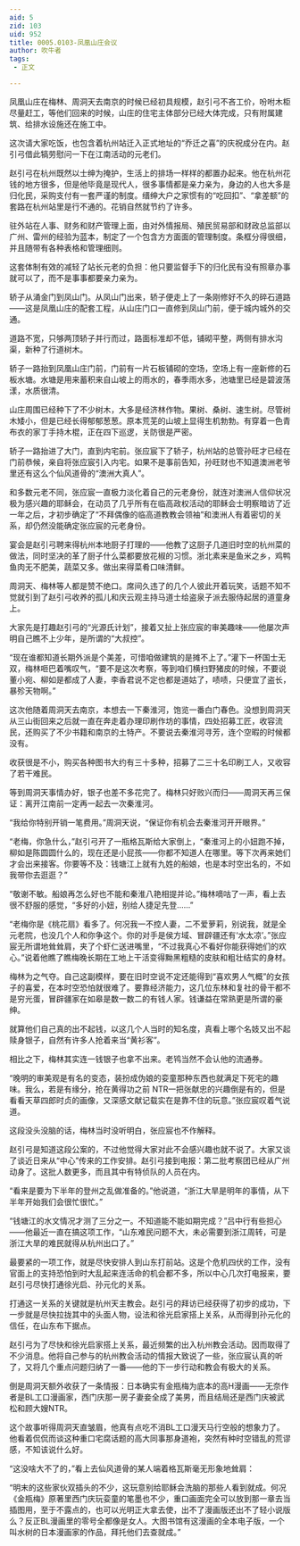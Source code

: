 ```yaml
---
aid: 5
zid: 103
uid: 952
title: 0005.0103-凤凰山庄会议
author: 吹牛者
tags: 
 - 正文

---
```




  凤凰山庄在梅林、周洞天去南京的时候已经初具规模，赵引弓不吝工价，吩咐木柜尽量赶工，等他们回来的时候，山庄的住宅主体部分已经大体完成，只有附属建筑、给排水设施还在施工中。

  这次请大家吃饭，也包含着杭州站迁入正式地址的“乔迁之喜”的庆祝成分在内。赵引弓借此犒劳慰问一下在江南活动的元老们。

  赵引弓在杭州既然以士绅为掩护，生活上的排场一样样的都置办起来。他在杭州花钱的地方很多，但是他毕竟是现代人，很多事情都是亲力亲为，身边的人也大多是归化民，采购支付有一套严谨的制度。缙绅大户之家惯有的“吃回扣”、“拿差额”的套路在杭州站里是行不通的。花销自然就节约了许多。

  驻外站在人事、财务和财产管理上面，由对外情报局、殖民贸易部和财政总监部以广州、雷州的经验为蓝本，制定了一个包含方方面面的管理制度。条框分得很细，并且随带有各种表格和管理细则。

  这套体制有效的减轻了站长元老的负担：他只要监督手下的归化民有没有照章办事就可以了，而不是事事都要亲力亲为。

  轿子从涌金门到凤山门。从凤山门出来，轿子便走上了一条刚修好不久的碎石道路——这是凤凰山庄的配套工程，从山庄门口一直修到凤山门前，便于城内城外的交通。

  道路不宽，只够两顶轿子并行而过，路面标准却不低，铺砌平整，两侧有排水沟渠，新种了行道树木。

  轿子一路抬到凤凰山庄门前，门前有一片石板铺砌的空场，空场上有一座新修的石板水塘。水塘是用来蓄积来自山坡上的雨水的，春季雨水多，池塘里已经是碧波荡漾，水质很清。

  山庄周围已经种下了不少树木，大多是经济林作物。果树、桑树、速生树。尽管树木矮小，但是已经长得郁郁葱葱。原本荒芜的山坡上显得生机勃勃。有穿着一色青布衣的家丁手持木棍，正在四下巡逻，关防很是严密。

  轿子一路抬进了大门，直到内宅前。张应宸下了轿子，杭州站的总管孙旺才已经在门前恭候，亲自将张应宸引入内宅。如果不是事前告知，孙旺财也不知道澳洲老爷里还有这么个仙风道骨的“澳洲大真人”。

  和多数元老不同，张应宸一直极力淡化着自己的元老身份，就连对澳洲人信仰状况极为感兴趣的耶稣会，在动员了几乎所有在临高政权活动的耶稣会士明察暗访了近一年之后，才初步确定了“不拜偶像的临高道教教会领袖”和澳洲人有着密切的关系，却仍然没能确定张应宸的元老身份。

  宴会是赵引弓聘来得杭州本地厨子打理的——他教了这厨子几道旧时空的杭州菜的做法，同时坚决的革了厨子什么菜都要放花椒的习惯。浙北素来是鱼米之乡，鸡鸭鱼肉无不肥美，蔬菜又多。做出来得菜肴口味清鲜。

  周洞天、梅林等人都是赞不绝口。席间久违了的几个人彼此开着玩笑，话题不知不觉就引到了赵引弓收养的孤儿和庆云观主持马道士给盗泉子派去服侍起居的道童身上。

  大家先是打趣赵引弓的“光源氏计划”，接着又扯上张应宸的审美趣味——他屡次声明自己瞧不上少年，是所谓的“大叔控”。

  “现在谁都知道长期外派是个美差，可惜咱做建筑的是摊不上了。”灌下一杯国士无双，梅林咂巴着嘴叹气，“要不是这次考察，等到咱们横扫野猪皮的时候，不要说董小宛、柳如是都成了人妻，李香君说不定也都是道姑了，啧啧，只便宜了盗长，暴殄天物啊。”

  这次他随着周洞天去南京，本想去一下秦淮河，饱览一番白门春色。没想到周洞天从三山街回来之后就一直在奔走着办理印刷作坊的事情，四处招募工匠，收容流民，还购买了不少书籍和南京的土特产。不要说去秦淮河寻芳，连个空暇的时候都没有。

  收获很是不小，购买各种图书大约有三十多种，招募了二三十名印刷工人，又收容了若干难民。

  等到周洞天事情办好，银子也差不多花完了。梅林只好败兴而归——周洞天再三保证：离开江南前一定再一起去一次秦淮河。

  “我给你特别开销一笔费用。”周洞天说，“保证你有机会去秦淮河开开眼界。”

  “老梅，你急什么，”赵引弓开了一瓶格瓦斯给大家倒上，“秦淮河上的小妞跑不掉，柳如是陈圆圆什么的，现在还是小屁孩——你都不知道人在哪里。等下次再来她们才会出来接客。你要等不及：钱塘江上就有九姓的船娘，也是本时空出名的，不如我带你去逛逛？”

  “敬谢不敏。船娘再怎么好也不能和秦淮八艳相提并论。”梅林嘀咕了一声，看上去很不舒服的感觉，“多好的小妞，别给人捷足先登……”

  “老梅你是《桃花扇》看多了。何况我一不控人妻，二不爱萝莉，别说我，就是全元老院，也没几个人和你争这个。你的对手是侯方域、冒辟疆还有‘水太凉’。”张应宸无所谓地耸耸肩，夹了个虾仁送进嘴里，“不过我真心不看好你能获得她们的欢心。”说着他瞧了瞧梅晚长期在工地上干活变得黝黑粗糙的皮肤和粗壮结实的身材。

  梅林为之气夺。自己这副模样，要在旧时空说不定还能得到“喜欢男人气概”的女孩子的喜爱，在本时空恐怕就很难了。要靠经济能力，这几位东林和复社的骨干都不是穷光蛋，冒辟疆家在如皋是数一数二的有钱人家。钱谦益在常熟更是所谓的豪绅。

  就算他们自己真的出不起钱，以这几个人当时的知名度，真看上哪个名妓又出不起赎身银子，自然有许多人抢着来当“黄衫客”。

  相比之下，梅林其实连一钱银子也拿不出来。老鸨当然不会认他的流通券。

  “晚明的审美观是有名的变态，装扮成伪娘的娈童那种东西也就满足下死宅的趣味。我么，若是有缘分，抢在黄得功之前 NTR一把张献忠的兴趣倒是有的，但是看看天草四郎时贞的画像，又深感文献记载实在是靠不住的玩意。”张应宸叹着气说道。

  这段没头没脑的话，梅林当时没听明白，张应宸也不作解释。

  赵引弓是知道这段公案的，不过他觉得大家对此不会感兴趣也就不说了。大家又谈了谈近日来从“中心”传来的工作安排。赵引弓接到电报：第二批考察团已经从广州动身了。这批人数更多，而且其中有特侦队的人员在内。

  “看来是要为下半年的登州之乱做准备的。”他说道，“浙江大旱是明年的事情，从下半年开始我们会很忙很忙。”

  “钱塘江的水文情况才测了三分之一。不知道能不能如期完成？”吕中行有些担心——他最近一直在搞这项工作，“山东难民问题不大，未必需要到浙江周转，可是浙江大旱的难民就得从杭州出口了。”

  最要紧的一项工作，就是尽快安排人到山东打前站。这是个危机四伏的工作，没有官面上的支持恐怕到时大乱起来连活命的机会都不多，所以中心几次打电报来，要赵引弓尽快打通徐光启、孙元化的关系。

  打通这一关系的关键就是杭州天主教会。赵引弓的拜访已经获得了初步的成功，下一步就是尽快拉拢其中的头面人物，设法和徐光启家搭上关系，从而得到孙元化的信任，在山东布下据点。

  赵引弓为了尽快和徐光启家搭上关系，最近频繁的出入杭州教会活动。因而取得了不少消息。他将自己参与的杭州教会活动的情报大致说了一些，张应宸认真的听了，又将几个重点问题归纳了一番——他的下一步行动和教会有极大的关系。

  倒是周洞天额外收获了一条情报：日本确实有金瓶梅为底本的高H漫画——无奈作者是BL工口漫画家，西门庆那一房子妻妾全成了美男，而且结局还是西门庆被武松和顾大嫂NTR。

  这个故事听得周洞天直皱眉，他真有点吃不消BL工口漫天马行空般的想象力了。他看着侃侃而谈这种重口宅腐话题的高大同事那身道袍，突然有种时空错乱的荒谬感，不知该说什么好。

  “这没啥大不了的，”看上去仙风道骨的某人端着格瓦斯毫无形象地耸肩：

  “明末的这些家伙双插头的不少，这玩意别给耶稣会洗脑的那些人看到就成。何况《金瓶梅》原著里西门庆玩娈童的笔墨也不少，重口画面完全可以放到那一章去当插图用，至于不露点的，也可以光明正大拿去使，出不了漫画版还出不了轻小说版么？反正BL漫画里的零号全都像是女人。大图书馆有这漫画的全本电子版，一个叫水树的日本漫画家的作品，拜托他们去查就成。”


